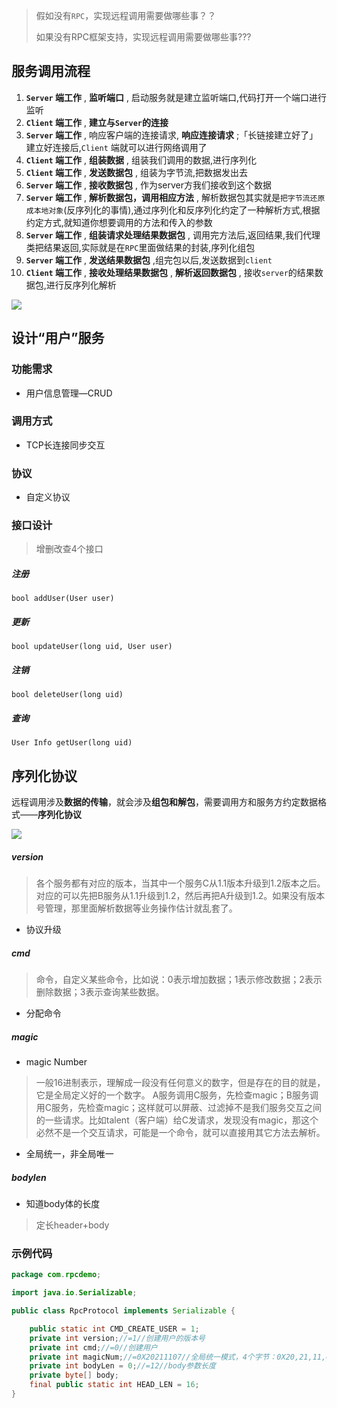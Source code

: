 >假如没有`RPC`，实现远程调用需要做哪些事？？
> 
> 如果没有RPC框架支持，实现远程调用需要做哪些事???

## 服务调用流程
 1.  **`Server` 端工作** , **监听端口** , 启动服务就是建立监听端口,代码打开一个端口进行监听
 2. **`Client` 端工作** , **建立与`Server`的连接**
 3. **`Server` 端工作** , 响应客户端的连接请求,  **响应连接请求** ;「长链接建立好了」 建立好连接后,`Client` 端就可以进行网络调用了
 4. **`Client` 端工作** , **组装数据** , 组装我们调用的数据,进行序列化
 5. **`Client` 端工作** , **发送数据包** , 组装为字节流,把数据发出去
 6. **`Server` 端工作** , **接收数据包** , 作为server方我们接收到这个数据
 7. **`Server` 端工作** , **解析数据包，调用相应方法** , 解析数据包其实就是`把字节流还原成本地对象`(反序列化的事情),通过序列化和反序列化约定了一种解析方式,根据约定方式,就知道你想要调用的方法和传入的参数
 8. **`Server` 端工作** , **组装请求处理结果数据包** , 调用完方法后,返回结果,我们代理类把结果返回,实际就是在`RPC`里面做结果的封装,序列化组包
 9. **`Server` 端工作** , **发送结果数据包** ,组完包以后,发送数据到`client`
 10. **`Client` 端工作** , **接收处理结果数据包** , **解析返回数据包** , 接收`server`的结果数据包,进行反序列化解析


![](https://gitee.com/javaTesteru/picgo/raw/master/images/testeru/architect-module/202202222055860.gif)



## 设计“用户”服务 

### 功能需求

- 用户信息管理—CRUD 

### 调用方式

- TCP长连接同步交互 

### 协议

- 自定义协议
### 接口设计

>增删改查4个接口

##### 注册
```
bool addUser(User user) 
```
##### 更新
```
bool updateUser(long uid, User user) 
```
#####  注销
```
bool deleteUser(long uid) 
```
##### 查询
```
User Info getUser(long uid)
```
## 序列化协议
远程调用涉及**数据的传输**，就会涉及**组包和解包**，需要调用方和服务方约定数据格式——**序列化协议**


![](https://gitee.com/javaTesteru/picgo/raw/master/images/testeru/architect-module/202202222126286.png)


##### version
>各个服务都有对应的版本，当其中一个服务C从1.1版本升级到1.2版本之后。
>对应的可以先把B服务从1.1升级到1.2，然后再把A升级到1.2。如果没有版本号管理，那里面解析数据等业务操作估计就乱套了。

- 协议升级

##### cmd
>命令，自定义某些命令，比如说：0表示增加数据；1表示修改数据；2表示删除数据；3表示查询某些数据。

- 分配命令

##### magic
- magic Number

>一般16进制表示，理解成一段没有任何意义的数字，但是存在的目的就是，它是全局定义好的一个数字。
>A服务调用C服务，先检查magic；B服务调用C服务，先检查magic；这样就可以屏蔽、过滤掉不是我们服务交互之间的一些请求。比如talent（客户端）给C发请求，发现没有magic，那这个必然不是一个交互请求，可能是一个命令，就可以直接用其它方法去解析。

- 全局统一，非全局唯一


##### bodylen
- 知道body体的长度

>定长header+body
### 示例代码
```java
package com.rpcdemo;

import java.io.Serializable;

public class RpcProtocol implements Serializable {

    public static int CMD_CREATE_USER = 1;
    private int version;//=1//创建用户的版本号
    private int cmd;//=0//创建用户
    private int magicNum;//=0X20211107//全局统一模式，4个字节：0X20,21,11,07
    private int bodyLen = 0;//=12//body参数长度
    private byte[] body;
    final public static int HEAD_LEN = 16;
}
```